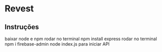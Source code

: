 # Revest
## Instruções
baixar node e npm
rodar no terminal npm install express
rodar no terminal npm i firebase-admin
node index.js para iniciar API
